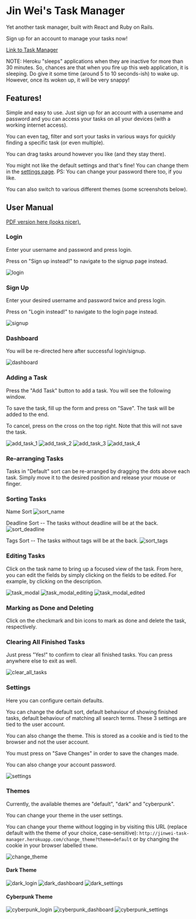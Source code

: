 # Jin Wei's Task Manager

Yet another task manager, built with React and Ruby on Rails.

Sign up for an account to manage your tasks now!

[Link to Task Manager](https://jinwei-task-manager.herokuapp.com/)

NOTE: Heroku "sleeps" applications when they are inactive for more than 30 minutes. So, chances are that when you fire up this web application, it is sleeping. Do give it some time (around 5 to 10 seconds-ish) to wake up. However, once its woken up, it will be very snappy!

## Features!

Simple and easy to use. Just sign up for an account with a username and password and you can access your tasks on all your devices (with a working internet access).

You can even tag, filter and sort your tasks in various ways for quickly finding a specific task (or even multiple).

You can drag tasks around however you like (and they stay there).

You might not like the default settings and that's fine! You can change them in the [settings page](https://jinwei-task-manager.herokuapp.com/settings). PS: You can change your password there too, if you like.

You can also switch to various different themes (some screenshots below).

## User Manual

[PDF version here (looks nicer).](<https://github.com/seetohjinwei/Task-Manager/blob/master/user_manual/User Manual.pdf>)

### Login

Enter your username and password and press login.

Press on "Sign up instead!" to navigate to the signup page instead.

![login](./user_manual/images/default_login.png)

### Sign Up

Enter your desired username and password twice and press login.

Press on "Login instead!" to navigate to the login page instead.

![signup](./user_manual/images/default_signup.png)

### Dashboard

You will be re-directed here after successful login/signup.

![dashboard](./user_manual/images/default_dashboard.png)

### Adding a Task

Press the "Add Task" button to add a task. You will see the following window.

To save the task, fill up the form and press on "Save". The task will be added to the end.

To cancel, press on the cross on the top right. Note that this will not save the task.

![add_task_1](./user_manual/images/add_task_1.png)
![add_task_2](./user_manual/images/add_task_2.png)
![add_task_3](./user_manual/images/add_task_3.png)
![add_task_4](./user_manual/images/add_task_4.png)

### Re-arranging Tasks

Tasks in "Default" sort can be re-arranged by dragging the dots above each task. Simply move it to the desired position and release your mouse or finger.

### Sorting Tasks

Name Sort
![sort_name](./user_manual/images/sort_name.png)

Deadline Sort -- The tasks without deadline will be at the back.
![sort_deadline](./user_manual/images/sort_deadline.png)

Tags Sort -- The tasks without tags will be at the back.
![sort_tags](./user_manual/images/sort_tags.png)

### Editing Tasks

Click on the task name to bring up a focused view of the task. From here, you can edit the fields by simply clicking on the fields to be edited. For example, by clicking on the description.

![task_modal](./user_manual/images/task_modal.png)
![task_modal_editing](./user_manual/images/task_modal_editing.png)
![task_modal_edited](./user_manual/images/task_modal_edited.png)

### Marking as Done and Deleting

Click on the checkmark and bin icons to mark as done and delete the task, respectively.

### Clearing All Finished Tasks

Just press "Yes!" to confirm to clear all finished tasks. You can press anywhere else to exit as well.

![clear_all_tasks](./user_manual/images/clear_all_tasks.png)

### Settings

Here you can configure certain defaults.

You can change the default sort, default behaviour of showing finished tasks, default behaviour of matching all search terms. These 3 settings are tied to the user account.

You can also change the theme. This is stored as a cookie and is tied to the browser and not the user account.

You must press on "Save Changes" in order to save the changes made.

You can also change your account password.

![settings](./user_manual/images/default_settings.png)

### Themes

Currently, the available themes are "default", "dark" and "cyberpunk".

You can change your theme in the user settings.

You can change your theme without logging in by visiting this URL (replace default with the theme of your choice, case-sensitive): `http://jinwei-task-manager.herokuapp.com/change_theme?theme=default` or by changing the cookie in your browser labelled `theme`.

![change_theme](./user_manual/images/change_theme.png)

#### Dark Theme

![dark_login](./user_manual/images/dark_login.png)
![dark_dashboard](./user_manual/images/dark_dashboard.png)
![dark_settings](./user_manual/images/dark_settings.png)

#### Cyberpunk Theme

![cyberpunk_login](./user_manual/images/cyberpunk_login.png)
![cyberpunk_dashboard](./user_manual/images/cyberpunk_dashboard.png)
![cyberpunk_settings](./user_manual/images/cyberpunk_settings.png)
